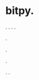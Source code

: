# bitpy.
.
.
.
.












.






















































.
























.



























.
.
